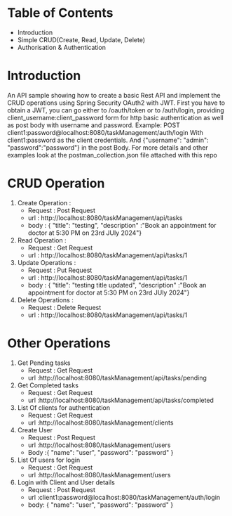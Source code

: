 # Table of Contents
- Introduction
- Simple CRUD(Create, Read, Update, Delete)
- Authorisation & Authentication
  
    
# Introduction
An API sample showing how to create a basic Rest API and implement the CRUD operations
using Spring Security OAuth2 with JWT. First you have to obtain a JWT, you can go either to /oauth/token
or to /auth/login, providing client_username:client_password form for http basic authentication as well as post body with username and
password.
Example: POST client1:password@localhost:8080/taskManagement/auth/login
With client1:password as the client credentials. And {"username": "admin": "password":"password"} in the post Body.
For more details and other examples look at the postman_collection.json file attached with this repo

# CRUD Operation
<ol>
	<li> Create Operation : 
		<ul>
		<li>Request : Post Request</li>
		<li>url : http://localhost:8080/taskManagement/api/tasks</li>
		<li>body : 
			{
    		"title": "testing",
    		"description" :"Book an appointment for doctor at 5:30 PM on 23rd JUly 2024"}
    	</li>
    </ul>
    </li>
    <li>Read Operation :
    <ul>
    <li>Request : Get Request</li>
    	<li>url : http://localhost:8080/taskManagement/api/tasks/1</li>
    </ul>
    </li>
    <li>Update Operations :
    <ul>
    <li>Request : Put Request</li>
    	<li>url : http://localhost:8080/taskManagement/api/tasks/1 </li>
    	<li>body :
			{
    		"title": "testing title updated",
    		"description" :"Book an appointment for doctor at 5:30 PM on 23rd JUly 2024"}
    	</li>
    </ul>
    </li>
    <li>Delete Operations :
    <ul>
    <li>Request : Delete Request</li>
    	<li>url : http://localhost:8080/taskManagement/api/tasks/1</li>
    </ul>  
    </li>  
</ol>


# Other Operations 
<ol>
	<li> Get Pending tasks
		<ul>
			<li>Request : Get Request
			</li>
			<li>url :http://localhost:8080/taskManagement/api/tasks/pending
			</li>
		</ul>
	</li>
	<li> Get Completed tasks
		<ul>
			<li>Request : Get Request
			</li>
			<li>url :http://localhost:8080/taskManagement/api/tasks/completed
			</li>
		</ul>
	</li>
	<li> List Of clients for authentication
		<ul>
			<li> Request : Get Request
			</li>
			<li> url :http://localhost:8080/taskManagement/clients
			</li>
		</ul>
	</li> 
	<li> Create User
		<ul>
			<li> Request : Post Request
			</li>
			<li> url :http://localhost:8080/taskManagement/users
			</li>
			<li> Body :{
	"name": "user",
	"password": "password"
}
			</li>
		</ul>
	</li> 
	<li> List Of users for login
		<ul>
			<li> Request : Get Request
			</li>
			<li> url :http://localhost:8080/taskManagement/users
			</li>
		</ul>
	</li>
	<li> Login with Client and User details
		<ul>
			<li> Request : Post Request
			</li>
			<li> url :client1:password@localhost:8080/taskManagement/auth/login
			</li>
			<li> body: {
	"name": "user",
	"password": "password"
}
			</li>
		</ul>
	</li>
</ol>